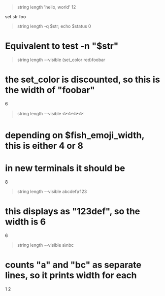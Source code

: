 > string length 'hello, world'
12

set str foo
> string length -q $str; echo $status
0
# Equivalent to test -n "$str"

> string length --visible (set_color red)foobar
# the set_color is discounted, so this is the width of "foobar"
6

> string length --visible 🐟🐟🐟🐟
# depending on $fish_emoji_width, this is either 4 or 8
# in new terminals it should be
8

> string length --visible abcdef\r123
# this displays as "123def", so the width is 6
6

> string length --visible a\nbc
# counts "a" and "bc" as separate lines, so it prints width for each
1
2

